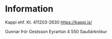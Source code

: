# Information
Kappi ehf.
Kt. 411203-2630
https://kappi.is/

Gunnar Þór Gestsson
Eyrartún 4
550 Sauðárkrókur
